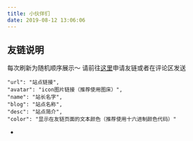 ```yaml
---
title: 小伙伴们
date: 2019-08-12 13:06:06
---
```


## 友链说明

每次刷新为随机顺序展示～
请前往[这里](https://github.com/TNXG/blog/#friends)申请友链或者在评论区发送

```
"url": "站点链接",
"avatar": "icon图片链接（推荐使用图床）",
"name": "站长名字",
"blog": "站点名称",
"desc": "站点简介",
"color": "显示在友链页面的文本颜色（推荐使用十六进制颜色代码）"
```

<div id="links">
    <div class="spinner" v-if="!links.length"></div>
    <ul class="link-items" v-else>
        <li class="link-item" v-for="link in links" :id="link.name"
            :style="link.color ? `--primary-color:${link.color}` : ''"><a class="link-url" :href="link.url"
                :title="link.name" alt="portrait" target="_blank" rel="friend">
                <div class="link-left"><img class="link-avatar" loading="lazy" :src="link.avatar" :alt="link.name"
                        onerror="onAvatarError(this)"></div>
                <div class="link-info">
                    <div class="link-blog" v-html=link.blog></div>
                    <div class="link-desc" v-html=link.desc></div>
                </div>
            </a></li>
    </ul>
    <script>new Vue({
            el: "#links",
            data: {
                links: [],
                placeholder: ""
            },
            async beforeCreate() {
                this.links = await fetch("/assets/data/links.json")
                    .then(res => {
                        return res.json()
                    })
                if (true) {
                    this.links.sort(() => Math.random() - 0.5);
                }
            }
        })
    </script>
</div>
